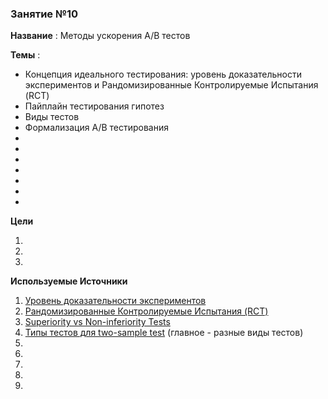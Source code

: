 ### Занятие №10

**Название** : Методы ускорения A/B тестов

**Темы** : 
  * Концепция идеального тестирования: уровень доказательности экспериментов и Рандомизированные Контролируемые Испытания (RCT)
  * Пайплайн тестирования гипотез
  * Виды тестов
  * Формализация A/B тестирования
  * 
  *
  * 
  * 
  * 
  * 
  * 

  **Цели**

  1.  
  2.  
  3.  

**Используемые Источники** 

1. [Уровень доказательности экспериментов](https://en.wikipedia.org/wiki/Hierarchy_of_evidence) 
2. [Рандомизированные Контролируемые Испытания (RCT)](https://en.wikipedia.org/wiki/Randomized_controlled_trial)
3. [Superiority vs Non-inferiority Tests](https://blog.analytics-toolkit.com/2017/case-non-inferiority-designs-ab-testing/)
4. [Типы тестов для two-sample test](https://www.ncss.com/wp-content/themes/ncss/pdf/Procedures/NCSS/Two_Proportions-Non-Inferiority,_Superiority,_Equivalence,_and_Two-Sided_Tests_vs_a_Margin.pdf) (главное - разные виды тестов)
5. [ ]( ) 
6. [ ]( ) 
7. [ ]( )
8. [ ]( )
9. [ ]( )
   
